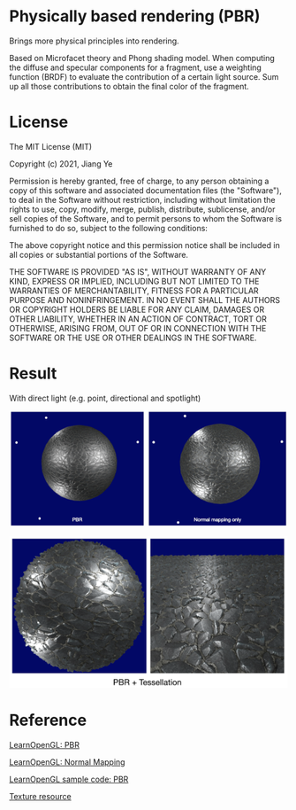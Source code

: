 # Physically based rendering (PBR)

Brings more physical principles into rendering.

Based on Microfacet theory and Phong shading model.
When computing the diffuse and specular components for a fragment,
use a weighting function (BRDF) to evaluate the contribution of a certain light source.
Sum up all those contributions to obtain the final color of the fragment.

# License

The MIT License (MIT)

Copyright (c) 2021, Jiang Ye

Permission is hereby granted, free of charge, to any person obtaining a copy of this software and associated documentation files (the "Software"), to deal in the Software without restriction, including without limitation the rights to use, copy, modify, merge, publish, distribute, sublicense, and/or sell copies of the Software, and to permit persons to whom the Software is furnished to do so, subject to the following conditions:

The above copyright notice and this permission notice shall be included in all copies or substantial portions of the Software.

THE SOFTWARE IS PROVIDED "AS IS", WITHOUT WARRANTY OF ANY KIND, EXPRESS OR IMPLIED, INCLUDING BUT NOT LIMITED TO THE WARRANTIES OF MERCHANTABILITY, FITNESS FOR A PARTICULAR PURPOSE AND NONINFRINGEMENT. IN NO EVENT SHALL THE AUTHORS OR COPYRIGHT HOLDERS BE LIABLE FOR ANY CLAIM, DAMAGES OR OTHER LIABILITY, WHETHER IN AN ACTION OF CONTRACT, TORT OR OTHERWISE, ARISING FROM, OUT OF OR IN CONNECTION WITH THE SOFTWARE OR THE USE OR OTHER DEALINGS IN THE SOFTWARE.

# Result

With direct light (e.g. point, directional and spotlight)

![result](./result/result.png)

![result2](./result/result2.png)

# Reference

[LearnOpenGL: PBR](https://learnopengl.com/PBR/Theory)

[LearnOpenGL: Normal Mapping](https://learnopengl.com/Advanced-Lighting/Normal-Mapping)

[LearnOpenGL sample code: PBR](https://github.com/JoeyDeVries/LearnOpenGL/tree/master/src/6.pbr)

[Texture resource](3dtextures.me)
